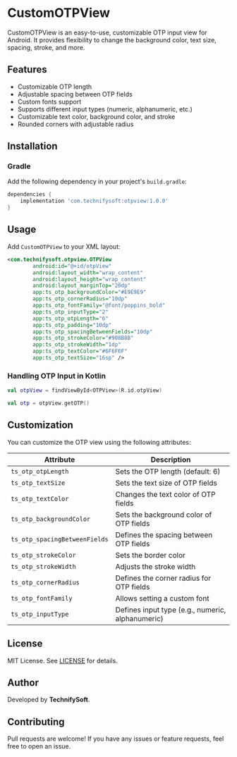 # CustomOTPView

CustomOTPView is an easy-to-use, customizable OTP input view for Android. It provides flexibility to change the background color, text size, spacing, stroke, and more.

## Features
- Customizable OTP length
- Adjustable spacing between OTP fields
- Custom fonts support
- Supports different input types (numeric, alphanumeric, etc.)
- Customizable text color, background color, and stroke
- Rounded corners with adjustable radius

## Installation

### Gradle
Add the following dependency in your project's `build.gradle`:

```gradle
dependencies {
    implementation 'com.technifysoft:otpview:1.0.0'
}
```

## Usage
Add `CustomOTPView` to your XML layout:

```xml
<com.technifysoft.otpview.OTPView
        android:id="@+id/otpView"
        android:layout_width="wrap_content"
        android:layout_height="wrap_content"
        android:layout_marginTop="20dp"
        app:ts_otp_backgroundColor="#E9E9E9"
        app:ts_otp_cornerRadius="10dp"
        app:ts_otp_fontFamily="@font/poppins_bold"
        app:ts_otp_inputType="2"
        app:ts_otp_otpLength="6"
        app:ts_otp_padding="10dp"
        app:ts_otp_spacingBetweenFields="10dp"
        app:ts_otp_strokeColor="#908B8B"
        app:ts_otp_strokeWidth="1dp"
        app:ts_otp_textColor="#6F6F6F"
        app:ts_otp_textSize="16sp" />
```

### Handling OTP Input in Kotlin

```kotlin
val otpView = findViewById<OTPView>(R.id.otpView)

val otp = otpView.getOTP()
```

## Customization
You can customize the OTP view using the following attributes:

| Attribute | Description |
|-----------|-------------|
| `ts_otp_otpLength` | Sets the OTP length (default: 6) |
| `ts_otp_textSize` | Sets the text size of OTP fields |
| `ts_otp_textColor` | Changes the text color of OTP fields |
| `ts_otp_backgroundColor` | Sets the background color of OTP fields |
| `ts_otp_spacingBetweenFields` | Defines the spacing between OTP fields |
| `ts_otp_strokeColor` | Sets the border color |
| `ts_otp_strokeWidth` | Adjusts the stroke width |
| `ts_otp_cornerRadius` | Defines the corner radius for OTP fields |
| `ts_otp_fontFamily` | Allows setting a custom font |
| `ts_otp_inputType` | Defines input type (e.g., numeric, alphanumeric) |

## License
MIT License. See [LICENSE](LICENSE) for details.

## Author
Developed by **TechnifySoft**.

## Contributing
Pull requests are welcome! If you have any issues or feature requests, feel free to open an issue.

